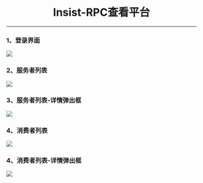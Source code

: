 <div style="text-align:center"><h1>Insist-RPC查看平台</h1></div>
<hr/>
<h3>1、登录界面</h3>
<img src="http://i.imgur.com/uWaAr7C.png" />

<h3>2、服务者列表</h3>
<img src="http://i.imgur.com/DABW8Bq.png"/>

<h3>3、服务者列表-详情弹出框</h3>
<img src="http://i.imgur.com/Yf2ehj6.png"/>

<h3>4、消费者列表</h3>
<img src="http://i.imgur.com/8spk5et.png"/>

<h3>4、消费者列表-详情弹出框</h3>
<img src="http://i.imgur.com/qnGPXOn.png"/>